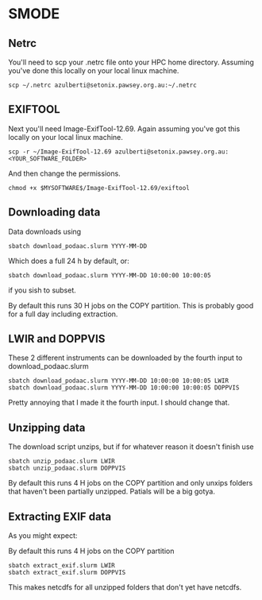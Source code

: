 # SMODE

## Netrc

You'll need to scp your .netrc file onto your HPC home directory. Assuming you've done this locally on your local linux machine. 

`
scp ~/.netrc azulberti@setonix.pawsey.org.au:~/.netrc
`

## EXIFTOOL 

Next you'll need Image-ExifTool-12.69. Again assuming you've got this locally on your local linux machine. 

`
scp -r ~/Image-ExifTool-12.69 azulberti@setonix.pawsey.org.au:<YOUR_SOFTWARE_FOLDER>
`

And then change the permissions.

`
chmod +x $MYSOFTWARE$/Image-ExifTool-12.69/exiftool
`

## Downloading data

Data downloads using 

`
sbatch download_podaac.slurm YYYY-MM-DD
`

Which does a full 24 h by default, or:

`
sbatch download_podaac.slurm YYYY-MM-DD 10:00:00 10:00:05
`

if you sish to subset. 

By default this runs 30 H jobs on the COPY partition. This is probably good for a full day including extraction.  

## LWIR and DOPPVIS

These 2 different instruments can be downloaded by the fourth input to download_podaac.slurm

```
sbatch download_podaac.slurm YYYY-MM-DD 10:00:00 10:00:05 LWIR
sbatch download_podaac.slurm YYYY-MM-DD 10:00:00 10:00:05 DOPPVIS
```

Pretty annoying that I made it the fourth input. I should change that.  

## Unzipping data

The download script unzips, but if for whatever reason it doesn't finish use

```
sbatch unzip_podaac.slurm LWIR
sbatch unzip_podaac.slurm DOPPVIS
```

By default this runs 4 H jobs on the COPY partition and only unxips folders that haven't been partially unzipped. Patials will be a big gotya. 

## Extracting EXIF data

As you might expect:

By default this runs 4 H jobs on the COPY partition 

```
sbatch extract_exif.slurm LWIR
sbatch extract_exif.slurm DOPPVIS
```

This makes netcdfs for all unzipped folders that don't yet have netcdfs. 
